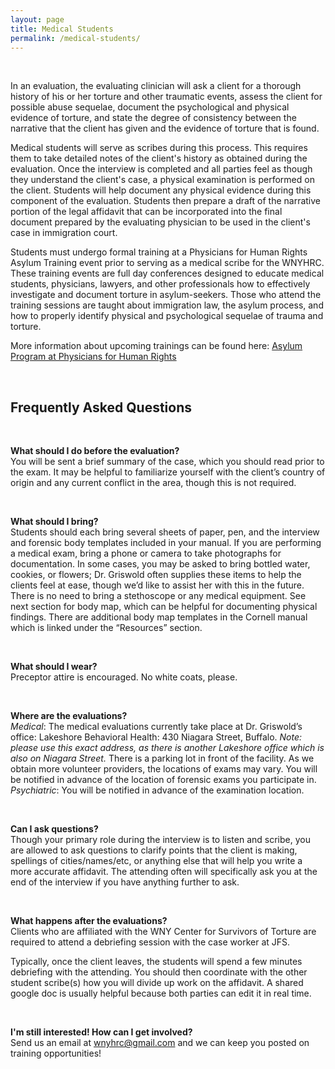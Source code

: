 ```yaml
---
layout: page
title: Medical Students
permalink: /medical-students/
---
```

<br>

In an evaluation, the evaluating clinician will ask a client for a thorough history of his or her torture and other traumatic events, assess the client for possible abuse sequelae, document the psychological and physical evidence of torture, and state the degree of consistency between the narrative that the client has given and the evidence of torture that is found.

Medical students will serve as scribes during this process. This requires them to take detailed notes of the client's history as obtained during the evaluation. Once the interview is completed and all parties feel as though they understand the client's case, a physical examination is performed on the client. Students will help document any physical evidence during this component of the evaluation. Students then prepare a draft of the narrative portion of the legal affidavit that can be incorporated into the final document prepared by the evaluating physician to be used in the client's case in immigration court.

Students must undergo formal training at a Physicians for Human Rights Asylum Training event prior to serving as a medical scribe for the WNYHRC. These training events are full day conferences designed to educate medical students, physicians, lawyers, and other professionals how to effectively investigate and document torture in asylum-seekers. Those who attend the training sessions are taught about immigration law, the asylum process, and how to properly identify physical and psychological sequelae of trauma and torture.  

More information about upcoming trainings can be found here: <a href="http://physiciansforhumanrights.org/training/asylum/">Asylum Program at Physicians for Human Rights</a>

<br>
	
## Frequently Asked Questions

<br>

**What should I do before the evaluation?** 
<br>
You will be sent a brief summary of the case, which you should read prior to the exam. It may be helpful to familiarize yourself with the client’s country of origin and any current conflict in the area, though this is not required.

<br>

**What should I bring?**
<br>
Students should each bring several sheets of paper, pen, and the interview and forensic body templates included in your manual. If you are performing a medical exam, bring a phone or camera to take photographs for documentation. In some cases, you may be asked to bring bottled water, cookies, or flowers; Dr. Griswold often supplies these items to help the clients feel at ease, though we’d like to assist her with this in the future. There is no need to bring a stethoscope or any medical equipment. See next section for body map, which can be helpful for documenting physical findings. There are additional body map templates in the Cornell manual which is linked under the “Resources” section.

<br>

**What should I wear?**
<br>
Preceptor attire is encouraged. No white coats, please.

<br>

**Where are the evaluations?**
<br>
*Medical*: T​he medical evaluations currently take place at Dr. Griswold’s office: Lakeshore Behavioral Health: 430 Niagara Street, Buffalo. *Note: please use this exact address, as there is another Lakeshore office which is also on Niagara Street.* There is a parking lot in front of the facility.
As we obtain more volunteer providers, the locations of exams may vary. You will be notified in advance of the location of forensic exams you participate in.
<br>
*Psychiatric*: ​You will be notified in advance of the examination location.

<br>
	
**Can I ask questions?**
<br>
Though your primary role during the interview is to listen and scribe, you are allowed to ask questions to clarify points that the client is making, spellings of cities/names/etc, or anything else that will help you write a more accurate affidavit. The attending often will specifically ask you at the end of the interview if you have anything further to ask.

<br>

**What happens after the evaluations?**
<br>
Clients who are affiliated with the WNY Center for Survivors of Torture are required to attend a debriefing session with the case worker at JFS.

Typically, once the client leaves, the students will spend a few minutes debriefing with the attending. You should then coordinate with the other student scribe(s) how you will divide up work on the affidavit. A shared google doc is usually helpful because both parties can edit it in real time.

<br>
	
**I'm still interested! How can I get involved?**
<br>
Send us an email at <a href="mailto:wnyhrc@gmail.com?Subject=I want to get involved with the WNYHRC!">wnyhrc@gmail.com</a> and we can keep you posted on training opportunities! 

